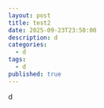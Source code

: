 ```yaml
---
layout: post
title: test2
date: 2025-09-23T23:50:00
description: d
categories:
  - d
tags:
  - d
published: true
---
```

d
